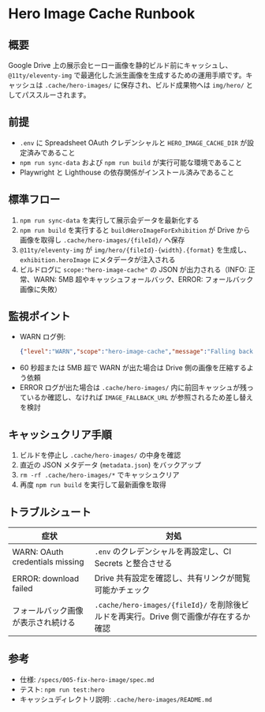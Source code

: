 # Hero Image Cache Runbook

## 概要
Google Drive 上の展示会ヒーロー画像を静的ビルド前にキャッシュし、`@11ty/eleventy-img` で最適化した派生画像を生成するための運用手順です。キャッシュは `.cache/hero-images/` に保存され、ビルド成果物へは `img/hero/` としてパススルーされます。

## 前提
- `.env` に Spreadsheet OAuth クレデンシャルと `HERO_IMAGE_CACHE_DIR` が設定済みであること
- `npm run sync-data` および `npm run build` が実行可能な環境であること
- Playwright と Lighthouse の依存関係がインストール済みであること

## 標準フロー
1. `npm run sync-data` を実行して展示会データを最新化する
2. `npm run build` を実行すると `buildHeroImageForExhibition` が Drive から画像を取得し `.cache/hero-images/{fileId}/` へ保存
3. `@11ty/eleventy-img` が `img/hero/{fileId}-{width}.{format}` を生成し、`exhibition.heroImage` にメタデータが注入される
4. ビルドログに `scope:"hero-image-cache"` の JSON が出力される（INFO: 正常、WARN: 5MB 超やキャッシュフォールバック、ERROR: フォールバック画像に失敗）

## 監視ポイント
- WARN ログ例:
  ```json
  {"level":"WARN","scope":"hero-image-cache","message":"Falling back to cached hero image: Missing required environment variable: GOOGLE_SHEETS_CLIENT_ID","details":{"exhibitionId":"expo-2025-spring","driveFileId":"1A2b3C4d5E6f7G8h9I0j","durationMs":0,"sizeBytes":340112,"status":"fallback"},"timestamp":"2025-10-05T09:10:00.000Z"}
  ```
- 60 秒超または 5MB 超で WARN が出た場合は Drive 側の画像を圧縮するよう依頼
- ERROR ログが出た場合は `.cache/hero-images/` 内に前回キャッシュが残っているか確認し、なければ `IMAGE_FALLBACK_URL` が参照されるため差し替えを検討

## キャッシュクリア手順
1. ビルドを停止し `.cache/hero-images/` の中身を確認
2. 直近の JSON メタデータ (`metadata.json`) をバックアップ
3. `rm -rf .cache/hero-images/*` でキャッシュクリア
4. 再度 `npm run build` を実行して最新画像を取得

## トラブルシュート
| 症状 | 対処 |
|------|------|
| WARN: OAuth credentials missing | `.env` のクレデンシャルを再設定し、CI Secrets と整合させる |
| ERROR: download failed | Drive 共有設定を確認し、共有リンクが閲覧可能かチェック |
| フォールバック画像が表示され続ける | `.cache/hero-images/{fileId}/` を削除後ビルドを再実行。Drive 側で画像が存在するか確認 |

## 参考
- 仕様: `/specs/005-fix-hero-image/spec.md`
- テスト: `npm run test:hero`
- キャッシュディレクトリ説明: `.cache/hero-images/README.md`
